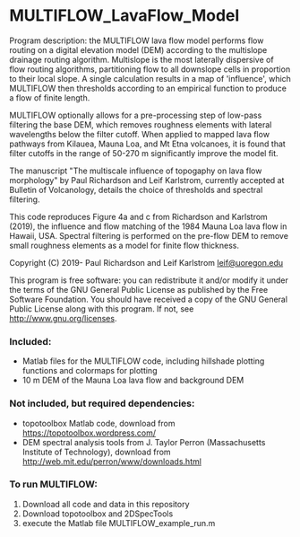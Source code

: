 # MULTIFLOW_LavaFlow_Model

Program description: the MULTIFLOW lava flow model performs flow routing on a digital elevation model (DEM) according to the multislope drainage routing algorithm. Multislope is the most laterally dispersive of flow routing algorithms, partitioning flow to all downslope cells in proportion to their local slope. A single calculation results in a map of 'influence', which MULTIFLOW then thresholds according to an empirical function to produce a flow of finite length. 

MULTIFLOW optionally allows for a pre-processing step of low-pass filtering the base DEM, which removes roughness elements with lateral wavelengths below the filter cutoff. When applied to mapped lava flow pathways from Kilauea, Mauna Loa, and Mt Etna volcanoes, it is found that filter cutoffs in the range of 50-270 m significantly improve the model fit. 

The manuscript "The multiscale influence of topogaphy on lava flow morphology" by Paul Richardson and Leif Karlstrom, currently accepted at Bulletin of Volcanology, details the choice of thresholds and spectral filtering.  

This code reproduces Figure 4a and c from Richardson and Karlstrom (2019), the influence and flow matching of the 1984 Mauna Loa lava flow in Hawaii, USA. Spectral filtering is performed on the pre-flow DEM to remove small roughness elements as a model for finite flow thickness. 

Copyright (C) 2019- Paul Richardson and Leif Karlstrom <leif@uoregon.edu>

This program is free software: you can redistribute it and/or modify it 
under the terms of the GNU General Public License as published by the 
Free Software Foundation. You should have received a copy of the GNU 
General Public License along with this program.  If not, see 
http://www.gnu.org/licenses.


### Included: 
- Matlab files for the MULTIFLOW code, including hillshade plotting functions and colormaps for plotting
- 10 m DEM of the Mauna Loa lava flow and background DEM

### Not included, but required dependencies:
- topotoolbox Matlab code, download from https://topotoolbox.wordpress.com/
- DEM spectral analysis tools from J. Taylor Perron (Massachusetts Institute of Technology), download from http://web.mit.edu/perron/www/downloads.html

### To run MULTIFLOW:
1. Download all code and data in this repository
2. Download topotoolbox and 2DSpecTools
3. execute the Matlab file MULTIFLOW_example_run.m








